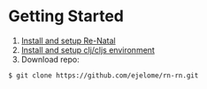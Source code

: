 Getting Started
===============

1. [Install and setup Re-Natal]
2. [Install and setup clj/cljs environment]
3. Download repo:

  ``` bash
  $ git clone https://github.com/ejelome/rn-rn.git
  ```

[Install and setup Re-Natal]: https://ejelome.com/install-and-setup-re-natal
[Install and setup clj/cljs environment]: https://ejelome.com/install-and-setup-clj-cljs-environment
